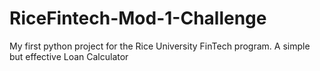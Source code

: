 # RiceFintech-Mod-1-Challenge
My first python project for the Rice University FinTech program. A simple but effective Loan Calculator
